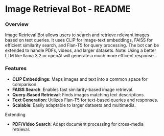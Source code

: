 # Image Retrieval Bot - README

### Overview
Image Retrieval Bot allows users to search and retrieve relevant images based on text queries. It uses CLIP for image-text embeddings, FAISS for efficient similarity search, and Flan-T5 for query processing. The bot can be extended to handle PDFs, videos, and larger datasets.
Note: Using a better LLM like llama 3.2 or openAI will generate a much more efficent response.

### Features
- **CLIP Embeddings**: Maps images and text into a common space for comparison.
- **FAISS Search**: Enables fast similarity-based image retrieval.
- **Query-Based Retrieval**: Finds images matching text descriptions.
- **Text Generation**: Utilizes Flan-T5 for text-based queries and responses.
- **Scalable**: Easily adaptable to larger datasets and multimedia.

Extending
- **PDF/Video Search**: Adapt document processing for cross-media retrieval.
